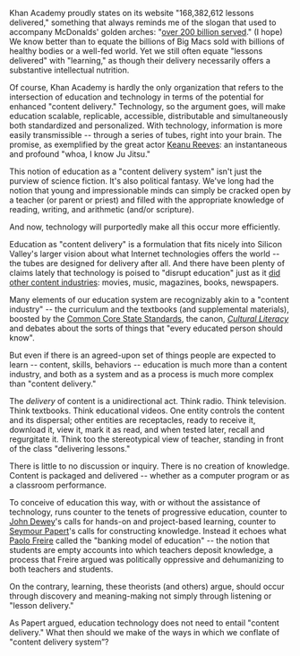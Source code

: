 Khan Academy proudly states on its website "168,382,612 lessons delivered," something that always reminds me of the slogan that used to accompany McDonalds' golden arches:  "[over 200 billion served](http://overhowmanybillionserved.blogspot.com/)."  (I hope) We know better than to equate the billions of Big Macs sold with billions of healthy bodies or a well-fed world. Yet we still often equate "lessons delivered" with "learning," as though their delivery necessarily offers a substantive intellectual nutrition.

Of course, Khan Academy is hardly the only organization that refers to the intersection of education and technology in terms of the potential for enhanced "content delivery." Technology, so the argument goes, will make education scalable, replicable, accessible, distributable and simultaneously both standardized and personalized.  With technology, information is more easily transmissible -- through a series of tubes, right into your brain.  The promise, as exemplified by the great actor [Keanu Reeves](http://www.audreywatters.com/2010/07/30/keanu-reeves-greatest-living-actor/):  an instantaneous and profound "whoa, I know Ju Jitsu."  

This notion of education as a "content delivery system" isn't just the purview of science fiction. It's also political fantasy. We've long had the notion that young and impressionable minds can simply be cracked open by a teacher (or parent or priest) and filled with the appropriate knowledge of reading, writing, and arithmetic (and/or scripture).  

And now, technology will purportedly make all this occur more efficiently.

Education as "content delivery" is a formulation that fits nicely into Silicon Valley's larger vision about what Internet technologies offers the world -- the tubes are designed for delivery after all. And there have been plenty of claims lately that technology is poised to "disrupt education" just as it [did other content industries](http://www.theatlantic.com/technology/archive/2012/07/tyler-cowen-everywhere-will-be-like-the-music-industry/259344/):  movies, music, magazines, books, newspapers.

Many elements of our education system are recognizably akin to a "content industry" -- the curriculum and the textbooks (and supplemental materials), boosted by the [Common Core State Standards](http://www.corestandards.org/), the canon, [*Cultural Literacy*](http://www.amazon.com/gp/product/0394758439/ref=as_li_ss_tl?ie=UTF8&tag=hackeduc-20&linkCode=as2&camp=1789&creative=390957&creativeASIN=0394758439) and debates about the sorts of things that "every educated person should know".  

But even if there is an agreed-upon set of things people are expected to learn -- content, skills, behaviors -- education is much more than a content industry, and both as a system and as a process is much more complex than "content delivery."

The *delivery* of content is a unidirectional act.  Think radio. Think television. Think textbooks. Think educational videos. One entity controls the content and its dispersal; other entities are receptacles, ready to receive it, download it, view it, mark it as read, and when tested later, recall and regurgitate it.  Think too the stereotypical view of teacher, standing in front of the class "delivering lessons." 

There is little to no discussion or inquiry. There is no creation of knowledge.  Content is packaged and delivered -- whether as a computer program or as a classroom performance.

To conceive of education this way, with or without the assistance of technology, runs counter to the tenets of progressive education, counter to [John Dewey](http://en.wikipedia.org/wiki/John_Dewey)'s calls for hands-on and project-based learning, counter to [Seymour Papert](http://en.wikipedia.org/wiki/Seymour_Papert)'s calls for constructing knowledge. Instead it echoes what [Paolo Freire](http://en.wikipedia.org/wiki/Paulo_Freire) called the "banking model of education" -- the notion that students are empty accounts into which teachers deposit knowledge, a process that Freire argued was politically oppressive and dehumanizing to both teachers and students.  

On the contrary, learning, these theorists (and others) argue, should occur through discovery and meaning-making not simply through listening or "lesson delivery."  

As Papert argued, education technology does not need to entail "content delivery." What then should we make of the ways in which we conflate of "content delivery system”?